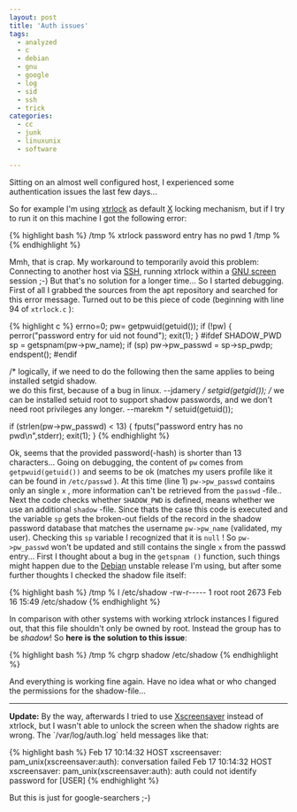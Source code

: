 ```yaml
---
layout: post
title: 'Auth issues'
tags:
  - analyzed
  - c
  - debian
  - gnu
  - google
  - log
  - sid
  - ssh
  - trick
categories:
  - cc
  - junk
  - linuxunix
  - software

---
```


Sitting on an almost well configured host, I experienced some authentication issues the last few days...


So for example I'm using <a href="http://packages.debian.org/search?keywords=xtrlock">xtrlock</a> as default <a href="http://www.x.org/">X</a> locking mechanism, but if I try to run it on this machine I got the following error:



{% highlight bash %}
/tmp % xtrlock
password entry has no pwd
1 /tmp %
{% endhighlight %}



Mmh, that is crap. My workaround to temporarily avoid this problem: Connecting to another host via <a href="http://www.openssh.com/">SSH</a>, running xtrlock within a <a href="http://www.gnu.org/software/screen/">GNU screen</a> session ;-)
But that's no solution for a longer time... So I started debugging. First of all I grabbed the sources from the apt repository and searched for this error message. Turned out to be this piece of code (beginning with line 94 of  `xtrlock.c` ):



{% highlight c %}
errno=0;  pw= getpwuid(getuid());
  if (!pw) { perror("password entry for uid not found"); exit(1); }
#ifdef SHADOW_PWD
  sp = getspnam(pw->pw_name);
  if (sp)
    pw->pw_passwd = sp->sp_pwdp;
  endspent();
#endif

  /* logically, if we need to do the following then the same 
     applies to being installed setgid shadow.  
     we do this first, because of a bug in linux. --jdamery */
  setgid(getgid());
  /* we can be installed setuid root to support shadow passwords,
     and we don't need root privileges any longer.  --marekm */
  setuid(getuid());

  if (strlen(pw->pw_passwd) < 13) {
    fputs("password entry has no pwd\\n",stderr); exit(1);
  }
{% endhighlight %}



Ok, seems that the provided password(-hash) is shorter than 13 characters... Going on debugging, the content of  `pw`  comes from  `getpwuid(getuid())`  and seems to be ok (matches my users profile like it can be found in  `/etc/passwd` ). At this time (line 1)  `pw->pw_passwd`  contains only an single  `x` , more information can't be retrieved from the  `passwd` -file..
Next the code checks whether  `SHADOW_PWD`  is defined, means whether we use an additional  `shadow` -file. Since thats the case this code is executed and the variable  `sp`  gets the broken-out fields of the record in the shadow password database that matches the username  `pw->pw_name`  (validated, my user). Checking this  `sp`  variable I recognized that it is  `null` ! So  `pw->pw_passwd`  won't be updated and still contains the single  `x`  from the passwd entry...
First I thought about a bug in the  `getspnam ()`  function, such things might happen due to the <a href="http://www.debian.org/">Debian</a> unstable release I'm using, but after some further thoughts I checked the shadow file itself:



{% highlight bash %}
/tmp % l /etc/shadow
-rw-r----- 1 root root 2673 Feb 16 15:49 /etc/shadow
{% endhighlight %}



In comparison with other systems with working xtrlock instances I figured out, that this file shouldn't only be owned by root. Instead the group has to be <em>shadow</em>! So <strong>here is the solution to this issue</strong>:



{% highlight bash %}
/tmp % chgrp shadow /etc/shadow
{% endhighlight %}



And everything is working fine again. Have no idea what or who changed the permissions for the shadow-file...

<hr />
<strong>Update:</strong>
By the way, afterwards I tried to use <a href="http://www.jwz.org/xscreensaver/">Xscreensaver</a> instead of xtrlock, but I wasn't able to unlock the screen when the shadow rights are wrong. The  `/var/log/auth.log`  held messages like that:



{% highlight bash %}
Feb 17 10:14:32 HOST xscreensaver: pam_unix(xscreensaver:auth): conversation failed
Feb 17 10:14:32 HOST xscreensaver: pam_unix(xscreensaver:auth): auth could not identify password for [USER]
{% endhighlight %}



But this is just for google-searchers ;-)
